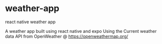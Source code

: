 # weather-app
react native weather app

A weather app built using react native and expo
Using the Current weather data API from OpenWeather @ https://openweathermap.org/
